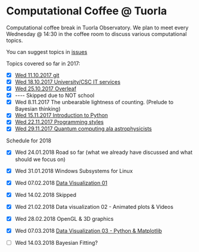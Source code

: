 # Computational Coffee @ Tuorla 

Computational coffee break in Tuorla Observatory. We plan to meet every Wednesday @ 14:30 in the coffee room to discuss various computational topics.

You can suggest topics in [issues](https://github.com/natj/CompCoffee/issues/1)

Topics covered so far in 2017:
- [x] [Wed 11.10.2017 git](./intro-git)
- [x] [Wed 18.10.2017 University/CSC IT services](./it-services)
- [x] [Wed 25.10.2017 Overleaf](./overleaf-git)
- [x] ---- Skipped due to NOT school
- [x] Wed 8.11.2017 The unbearable lightness of counting. (Prelude to Bayesian thinking)
- [x] [Wed 15.11.2017 Introduction to Python](./python)
- [x] [Wed 22.11.2017 Programming styles](./programming-styles)
- [x] [Wed 29.11.2017 Quantum computing ala astrophysicists](./quantum)

Schedule for 2018

- [x] Wed 24.01.2018 Road so far (what we already have discussed and what should we focus on)
- [x] Wed 31.01.2018 Windows Subsystems for Linux
- [x] Wed 07.02.2018 [Data Visualization 01](./data-visualization/01)
- [x] Wed 14.02.2018 Skipped
- [x] Wed 21.02.2018 Data visualization 02 - Animated plots & Videos
- [x] Wed 28.02.2018 OpenGL & 3D graphics
- [x] Wed 07.03.2018 [Data Visualization 03 - Python & Matplotlib](./data-visualization/03)
- [ ] Wed 14.03.2018 Bayesian Fitting?


